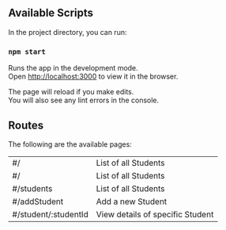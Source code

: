 ## Available Scripts

In the project directory, you can run:

### `npm start`

Runs the app in the development mode.<br />
Open [http://localhost:3000](http://localhost:3000) to view it in the browser.

The page will reload if you make edits.<br />
You will also see any lint errors in the console.

## Routes

The following are the available pages:<br />
<table>
    <tr>
        <td>#/</td>
        <td>List of all Students</td>
    </tr>
    <tr>
        <td>#/</td>
        <td>List of all Students</td>
    </tr>
    <tr>
        <td>#/students</td>
        <td>List of all Students</td>
    </tr>
    <tr>
        <td>#/addStudent</td>
        <td>Add a new Student</td>
    </tr>
    <tr>
        <td>#/student/:studentId</td>
        <td>View details of specific Student</td>
    </tr>    
</table>      